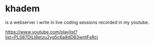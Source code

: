 # khadem
is a webserver i write in live coding sessions recorded in my youtube.


https://www.youtube.com/playlist?list=PLS87DlLl8etzu2yg5c6a8dDB3wntFsRcj
